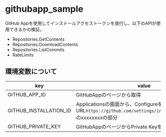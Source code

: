 # githubapp_sample

GitHub Appを使用してインストールアクセストークンを発行し、以下のAPIが使用できるかの検証。

- Repositories.GetContents
- Repositories.DownloadContents
- Repositories.ListCommits
- RateLimits

## 環境変数について

key|value
-|-
GITHUB_APP_ID|GitHubAppのページから取得
GITHUB_INSTALLATION_ID|Applicationsの画面から、Configureをクリックした遷移先のURL`https://github.com/settings/installations/xxxxxxxx`のxxxxxxxxの部分
GITHUB_PRIVATE_KEY|GitHubAppのページからPrivate Keyを発行して取得